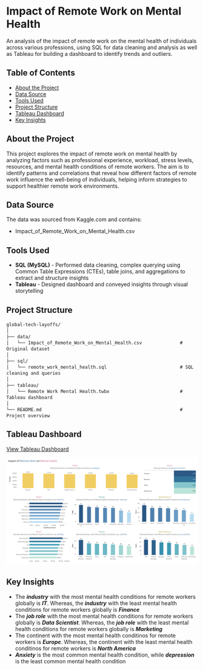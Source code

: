 # Impact of Remote Work on Mental Health
An analysis of the impact of remote work on the mental health of individuals across various professions, using SQL for data cleaning and analysis as well as Tableau for building a dashboard to identify trends and outliers.

## Table of Contents
* [About the Project](https://github.com/Kaileyv/remote-work-mental-health/tree/main?tab=readme-ov-file#about-the-project)
* [Data Source](https://github.com/Kaileyv/remote-work-mental-health/tree/main?tab=readme-ov-file#data-source)
* [Tools Used](https://github.com/Kaileyv/remote-work-mental-health/tree/main?tab=readme-ov-file#tools-used)
* [Project Structure](https://github.com/Kaileyv/remote-work-mental-health/tree/main?tab=readme-ov-file#project-structure)
* [Tableau Dashboard](https://github.com/Kaileyv/remote-work-mental-health/tree/main?tab=readme-ov-file#tableau-dashboard)
* [Key Insights](https://github.com/Kaileyv/remote-work-mental-health/tree/main?tab=readme-ov-file#key-insights)

## About the Project
This project explores the impact of remote work on mental health by analyzing factors such as professional experience, workload, stress levels, resources, and mental health conditions of remote workers. The aim is to identify patterns and correlations that reveal how different factors of remote work influence the well-being of individuals, helping inform strategies to support healthier remote work environments.

## Data Source
The data was sourced from Kaggle.com and contains:
* Impact_of_Remote_Work_on_Mental_Health.csv

## Tools Used
* **SQL (MySQL)** - Performed data cleaning, complex querying using Common Table Expressions (CTEs), table joins, and aggregations to extract and structure insights
* **Tableau** - Designed dashboard and conveyed insights through visual storytelling

## Project Structure
```
global-tech-layoffs/
│
├── data/                
│   └── Impact_of_Remote_Work_on_Mental_Health.csv              # Original dataset
│
├── sql/                  
│   └── remote_work_mental_health.sql                           # SQL cleaning and queries  
│
├── tableau/               
│   └── Remote Work Mental Health.twbx                          # Tableau dashboard
│
└── README.md                                                   # Project overview
```
## Tableau Dashboard
[View Tableau Dashboard](https://public.tableau.com/views/RemoteWorkMentalHealth_17579593786790/hor_Dashboard?:language=en-US&:sid=&:redirect=auth&:display_count=n&:origin=viz_share_link)

![](https://github.com/Kaileyv/remote-work-mental-health/blob/main/remote_work_mental_health_dashboard.png)

## Key Insights
* The _**industry**_ with the most mental health conditions for remote workers globally is _**IT**_. Whereas, the _**industry**_ with the least mental health conditions for remote workers globally is _**Finance**_
* The _**job role**_ with the most mental health conditions for remote workers globally is _**Data Scientist**_. Whereas, the _**job role**_ with the least mental health conditions for remote workers globally is _**Marketing**_
* The continent with the most mental health conditinos for remote workers is _**Europe**_. Whereas, the continent with the least mental health conditinos for remote workers is _**North America**_
* _**Anxiety**_ is the most common mental health condition, while _**depression**_ is the least common mental health condition
